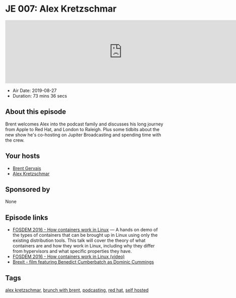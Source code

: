 # JE 007: Alex Kretzschmar

<iframe src="https://player.fireside.fm/v2/WTrMvATU+ymL_Vy_o?theme=dark" width="740" height="200" frameborder="0" scrolling="no"></iframe>

* Air Date: 2019-08-27
* Duration: 73 mins 36 secs

## About this episode

Brent welcomes Alex into the podcast family and discusses his long journey from Apple to Red Hat, and London to Raleigh. Plus some tidbits about the new show he's co-hosting on Jupiter Broadcasting and spending time with the crew.

## Your hosts
* [Brent Gervais](https://extras.show/hosts/brent)
* [Alex Kretzschmar](https://extras.show/hosts/alexktz)

## Sponsored by

None



## Episode links

  * [FOSDEM 2016 - How containers work in Linux](https://archive.fosdem.org/2016/schedule/event/namespaces_and_cgroups/ "FOSDEM 2016 - How containers work in Linux") — A hands on demo of the types of containers that can be brought up in Linux using only the existing distribution tools. This talk will cover the theory of what containers are and how they work in Linux, including why they differ from hypervisors and what specific properties they have.
  * [FOSDEM 2016 - How containers work in Linux (video)](https://ftp.heanet.ie/mirrors/fosdem-video/2016/k1105/how-containers-work-in-linux.mp4 "FOSDEM 2016 - How containers work in Linux \(video\)")
  * [Brexit - film featuring Benedict Cumberbatch as Dominic Cummings](https://www.imdb.com/title/tt8425058/ "Brexit - film featuring Benedict Cumberbatch as Dominic Cummings")



## Tags

[alex kretzschmar](https://extras.show/tags/alex%20kretzschmar), [brunch with brent](https://extras.show/tags/brunch%20with%20brent), [podcasting](https://extras.show/tags/podcasting), [red hat](https://extras.show/tags/red%20hat), [self hosted](https://extras.show/tags/self%20hosted)